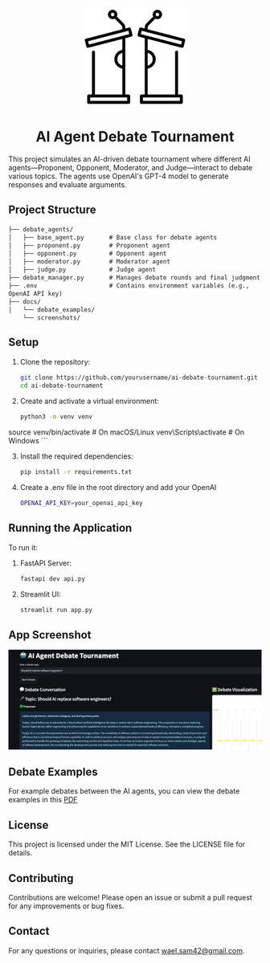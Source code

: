 <div align="center">

  <!-- Logo Image -->
  <img src="docs/images/logo.png" alt="AI Debate Tournament Logo" width="200"/>

  <!-- Title -->
  # AI Agent Debate Tournament

</div>

This project simulates an AI-driven debate tournament where different AI agents—Proponent, Opponent, Moderator, and Judge—interact to debate various topics. The agents use OpenAI's GPT-4 model to generate responses and evaluate arguments.

## Project Structure

```
├── debate_agents/
│   ├── base_agent.py       # Base class for debate agents
│   ├── proponent.py        # Proponent agent
│   ├── opponent.py         # Opponent agent
│   ├── moderator.py        # Moderator agent
│   ├── judge.py            # Judge agent
├── debate_manager.py       # Manages debate rounds and final judgment
├── .env                    # Contains environment variables (e.g., OpenAI API key)
├── docs/
│   └── debate_examples/
    └── screenshots/
```

## Setup

1. Clone the repository:
   ```sh
   git clone https://github.com/yourusername/ai-debate-tournament.git
   cd ai-debate-tournament
   ```

2. Create and activate a virtual environment:
    ```sh
    python3 -m venv venv
source venv/bin/activate  # On macOS/Linux
venv\Scripts\activate    # On Windows
    ```

3. Install the required dependencies:
    ```sh
    pip install -r requirements.txt
    ```

4. Create a .env file in the root directory and add your OpenAI
    ```sh
    OPENAI_API_KEY=your_openai_api_key
    ```

## Running the Application

To run it:
1. FastAPI Server:
    ```sh
   fastapi dev api.py
    ```

2. Streamlit UI:
    ```sh
   streamlit run app.py
    ```

## App Screenshot
![App Screenshot](docs/screenshots/ss1.png)

## Debate Examples

For example debates between the AI agents, you can view the debate examples in this [PDF](docs/debate_examples)

## License
This project is licensed under the MIT License. See the LICENSE file for details.

## Contributing
Contributions are welcome! Please open an issue or submit a pull request for any improvements or bug fixes.

## Contact
For any questions or inquiries, please contact wael.sam42@gmail.com.